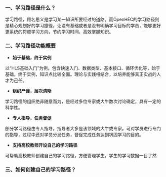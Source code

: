 ### 一、学习路径是什么？

学习路径，顾名思义是学习某一知识所要经过的道路。而OpenHEC的学习路径则是精心规划好的学习捷径，让没有基础或者是没有明确学习目标的学员，能够更好更系统的捋顺学习方向，节约学习时间，高效掌握知识。

### 二、学习路径功能概要

* **始于基础，终于实例**

以“HLS基础入门”为例，包含快速入门、数据类型、基本接口、循环优化等，始于基础，终于实例，知识点比较全面。理论与实践相结合，以培养能够真正实战的人才为己任。

* **组织严谨，层次清晰**

学习路径的组织绝非随意而为，是经过多位专家或大牛数次讨论确定，具有一定的科学性。

* **专人指导，任务督促**

部分学习路径由专人指导，指导者大多是该领域的大牛或专家。可对学员进行专门的指导，过程中还对学员分发任务，督促完成任务达到巩固学习的目的。

* **支持高校教师开设自己的学习路径**

可帮助高校教师创建自己的学习路径，方便管理学生，学生的学习数据一目了然



### 三、如何创建自己的学习路径？



